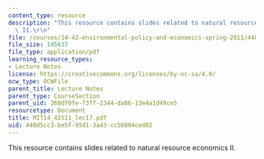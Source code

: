 ```yaml
---
content_type: resource
description: "This resource contains slides related to natural resource economics\
  \ II.\r\n"
file: /courses/14-42-environmental-policy-and-economics-spring-2011/440d5cc3be5f95d13a43cc56004ced82_MIT14_42S11_lec17.pdf
file_size: 145637
file_type: application/pdf
learning_resource_types:
- Lecture Notes
license: https://creativecommons.org/licenses/by-nc-sa/4.0/
ocw_type: OCWFile
parent_title: Lecture Notes
parent_type: CourseSection
parent_uid: 360df0fe-f3ff-2344-da86-13e4a1d49ce5
resourcetype: Document
title: MIT14_42S11_lec17.pdf
uid: 440d5cc3-be5f-95d1-3a43-cc56004ced82
---
```

This resource contains slides related to natural resource economics II.
